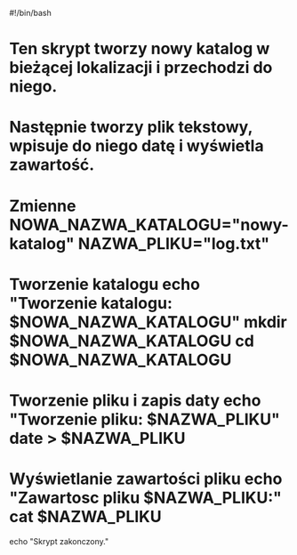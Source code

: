 #!/bin/bash 
# Ten skrypt tworzy nowy katalog w bieżącej lokalizacji i przechodzi do niego.
# Następnie tworzy plik tekstowy, wpisuje do niego datę i wyświetla zawartość. 
# Zmienne NOWA_NAZWA_KATALOGU="nowy-katalog" NAZWA_PLIKU="log.txt" 
# Tworzenie katalogu echo "Tworzenie katalogu: $NOWA_NAZWA_KATALOGU" mkdir $NOWA_NAZWA_KATALOGU cd $NOWA_NAZWA_KATALOGU 
# Tworzenie pliku i zapis daty echo "Tworzenie pliku: $NAZWA_PLIKU" date > $NAZWA_PLIKU 
# Wyświetlanie zawartości pliku echo "Zawartosc pliku $NAZWA_PLIKU:" cat $NAZWA_PLIKU 
echo "Skrypt zakonczony."